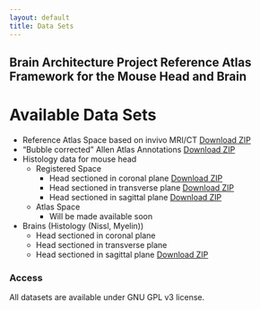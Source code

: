 ```yaml
---
layout: default
title: Data Sets
---
```


## Brain Architecture Project Reference Atlas Framework for the Mouse Head and Brain

# Available Data Sets
- Reference Atlas Space based on invivo MRI/CT [Download ZIP](https://drive.google.com/drive/folders/1vYJz6v5H6Hsq-WXPP98d5Gnj82hetaBw?usp=drive_link)
- “Bubble corrected” Allen Atlas Annotations [Download ZIP](https://drive.google.com/drive/folders/1YArTu3-z7f2YZL7zMBzDjSCdYyxOAXfB?usp=drive_link)
- Histology data for mouse head
	- Registered Space
		- Head sectioned in coronal plane [Download ZIP](https://drive.google.com/file/d/1H53NT3cyCbjLjvH8wq3D9TXTm7_0K-wW/view?usp=drive_link)
		- Head sectioned in transverse plane [Download ZIP](https://drive.google.com/file/d/1YDNtV9Kg3PM-IN9Dl0U5tu4jPjT2Nad0/view?usp=drive_link)
		- Head sectioned in sagittal plane [Download ZIP](https://drive.google.com/file/d/1KL20h-xTpeUKEPzPqppcd1_zxA4jl9yQ/view?usp=drive_link)
	- Atlas Space
		- Will be made available soon
- Brains (Histology (Nissl, Myelin))
	- Head sectioned in coronal plane 
	- Head sectioned in transverse plane 
	- Head sectioned in sagittal plane [Download ZIP](https://drive.google.com/drive/folders/16RpECl6Ty9TFs73cU9msdPM5GUTLqV8A?usp=drive_link)

<!-- ---

# Available Data
Each .zip contains the following data:

## Histology
- Nissl stain (p56+-7, .46 in-plane resolution, 10um between planes)
	- lossless .jp2
	- lossy .jp2
	- downsampled .tif
	- downsampled .png
	- metadata .txt
- Myelin stain (p56+-7, .46 in-plane resolution, 10um between planes)
	- lossless .jp2
	- lossy .jp2
	- downsampled .tif
	- downsampled .png
	- metadata .txt

## Radiology
- Primary Modality (in vivo)
	- T2w in vivo (0.1mm in-plane, 0.5mm thru-plane)
		- Filename (original): t2w.nii.gz (in data/invivo/ folder)
		- Filename (proc): t2w_rpg_n4.nii.gz (in t2w_proc/invivo/ folder)
- Secondary Modalities (in vivo)
	- Diffusion (multishell; 0.1mm in-plane, 0.5mm thru-plane)
		- Filename (original): dwi.nii.gz (in data/invivo/ folder)
		- Filename (proc): dwi_denoised_rpg_eddy.nii.gz (in dwi_proc/invivo/ folder) 
- Derived Modalities (in vivo) [In same space as Diffusion modality above]
	- Diffusion tensor (4D vol, 6 param/voxel: Dxx, Dyy, Dzz, Dxy, Dxz, Dyz)
		- Filename: dki_tensor.nii.gz (in dwi_maps_head/invivo/../../udki/ folder)
	- Principal diffusion direction(4D vol, 3 param/voxel: Dx, Dy, Dz)
		- Filename: dki_pdd.nii.gz (in dwi_maps_head/invivo/../../udki/ folder)
	- Fractional Anisotropy
		- Filename: dki_fa.nii.gz (in dwi_maps_head/invivo/../../udki/ folder)
	- Axial diffusivity 
		- Filename: dki_ad.nii.gz (in dwi_maps_head/invivo/../../udki/ folder)
	- Radial diffusivity 
		- Filename: dki_rd.nii.gz (in dwi_maps_head/invivo/../../udki/ folder)
	- Mean diffusivity 
		- Filename: dki_md.nii.gz (in dwi_maps_head/invivo/../../udki/ folder)
	- Axial kurtosis
		- Filename: dki_ak.nii.gz (in dwi_maps_head/invivo/../../udki/ folder)
	- Radial kurtosis
		- Filename: dki_rk.nii.gz (in dwi_maps_head/invivo/../../udki/ folder)
	- Mean kurtosis
		- Filename: dki_mk.nii.gz (in dwi_maps_head/invivo/../../udki/ folder)
	- Signal 0th order rotational invariants (4D vol, 4 param/voxel: S0 per shell)
		- Filename: smi_S0.nii.gz (in dwi_maps_head/invivo/../../smi/ folder)
	- Signal 2th order rotational invariants (4D vol, 4 param/voxel: S2 per shell)
		- Filename: smi_S2.nii.gz (in dwi_maps_head/invivo/../../smi/ folder)
	- Signal 4th order rotational invariants (4D vol, 4 param/voxel: S4 per shell)
		- Filename: smi_S4.nii.gz (in dwi_maps_head/invivo/../../smi/ folder)
	- Standard Model: Intra-axonal water fraction 
		- Filename: smi_f.nii.gz (in dwi_maps_head/invivo/../../smi/ folder)
	- Standard Model: Intra-axonal diffusivity
		- Filename: smi_D_a.nii.gz (in dwi_maps_head/invivo/../../smi/ folder)
	- Standard Model: Extra-axonal axial diffusivity
		- Filename: smi_D_e_par.nii.gz (in dwi_maps_head/invivo/../../smi/ folder)
	- Standard Model: Extra-axonal radial diffusivity
		- Filename: smi_D_e_perp.nii.gz (in dwi_maps_head/invivo/../../smi/ folder)
	- Standard Model: Free water fraction 
		- Filename: smi_ffw.nii.gz (in dwi_maps_head/invivo/../../smi/ folder)
	- Standard Model: FOD second order rotational invariant
		- Filename: smi_p2.nii.gz (in dwi_maps_head/invivo/../../smi/ folder)
	- Standard Model:  FOD fourth order rotational invariant
		- Filename: smi_p4.nii.gz (in dwi_maps_head/invivo/../../smi/ folder)
- Primary Modality (ex vivo)
	- T2w ex vivo (0.1mm in-plane, 0.5mm thru-plane)
		- Filename (original): t2w.nii.gz (in data/exvivo/ folder)
		- Filename (proc): t2w_rpg_n4.nii.gz (in t2w_proc/exvivo/ folder)
- Secondary Modalities (ex vivo)
	- Diffusion (multishell; 0.1mm in-plane, 0.5mm thru-plane)
		- Filename (original): dwi.nii.gz (in data/exvivo/ folder)
		- Filename (proc): dwi_denoised_rpg_eddy.nii.gz (in dwi_proc/exvivo/ folder) 
- Derived Modalities (ex vivo) [In same space as Diffusion modality above]
	- Diffusion tensor (4D vol, 6 param/voxel: Dxx, Dyy, Dzz, Dxy, Dxz, Dyz)
		- Filename: dki_tensor.nii.gz (in dwi_maps_head/exvivo/../../udki/ folder)
	- Principal diffusion direction(4D vol, 3 param/voxel: Dx, Dy, Dz)
		- Filename: dki_pdd.nii.gz (in dwi_maps_head/exvivo/../../udki/ folder)
	- Fractional Anisotropy
		- Filename: dki_fa.nii.gz (in dwi_maps_head/exvivo/../../udki/ folder)
	-Axial diffusivity 
		- Filename: dki_ad.nii.gz (in dwi_maps_head/exvivo/../../udki/ folder)
	- Radial diffusivity 
		- Filename: dki_rd.nii.gz (in dwi_maps_head/exvivo/../../udki/ folder)
	- Mean diffusivity 
		- Filename: dki_md.nii.gz (in dwi_maps_head/exvivo/../../udki/ folder)
	- Axial kurtosis
		- Filename: dki_ak.nii.gz (in dwi_maps_head/exvivo/../../udki/ folder)
	- Radial kurtosis
		- Filename: dki_rk.nii.gz (in dwi_maps_head/exvivo/../../udki/ folder)
	- Mean kurtosis
		- Filename: dki_mk.nii.gz (in dwi_maps_head/exvivo/../../udki/ folder)
	- Signal 0th order rotational invariants (4D vol, 4 param/voxel: S0 per shell)
		- Filename: smi_S0.nii.gz (in dwi_maps_head/exvivo/../../smi/ folder)
	- Signal 2th order rotational invariants (4D vol, 4 param/voxel: S2 per shell)
		- Filename: smi_S2.nii.gz (in dwi_maps_head/exvivo/../../smi/ folder)
	- Signal 4th order rotational invariants (4D vol, 4 param/voxel: S4 per shell)
		- Filename: smi_S4.nii.gz (in dwi_maps_head/exvivo/../../smi/ folder)
	- Standard Model: Intra-axonal water fraction 
		- Filename: smi_f.nii.gz (in dwi_maps_head/exvivo/../../smi/ folder)
	- Standard Model: Intra-axonal diffusivity
		- Filename: smi_D_a.nii.gz (in dwi_maps_head/exvivo/../../smi/ folder)
	- Standard Model: Extra-axonal axial diffusivity
		- Filename: smi_D_e_par.nii.gz (in dwi_maps_head/exvivo/../../smi/ folder)
	- Standard Model: Extra-axonal radial diffusivity
		- Filename: smi_D_e_perp.nii.gz (in dwi_maps_head/exvivo/../../smi/ folder)
	- Standard Model: Still water fraction (DOT)
		- Filename: smi_ffw.nii.gz (in dwi_maps_head/exvivo/../../smi/ folder)
	- Standard Model: FOD second order rotational invariant
		- Filename: smi_p2.nii.gz (in dwi_maps_head/exvivo/../../smi/ folder)
	- Standard Model:  FOD fourth order rotational invariant
		- Filename: smi_p4.nii.gz (in dwi_maps_head/exvivo/../../smi/ folder)
- CT (50um resolution)

## Analytic Results
- Averaged T2w in vivo volume as reference space
- 20um^3 isotrpic co-registered Nissl Volume
- 20um^3 isotrpic co-registered Myelin Volume
- 20um^3 isotropic T2w in-vivo MRI, resampled
- 20um^3 isotropic T2w ex-vivo MRI, resampled
- Slice MR & CT volumes mapped to reference space
	- virtual sections matched with alternate N/MY histology
- Superimposed atlas region boundaries

--- -->

### Access
All datasets are available under GNU GPL v3 license.

<!-- [Browse Datasets](#) | [Download Instructions](#) | [Usage Guidelines](#) -->